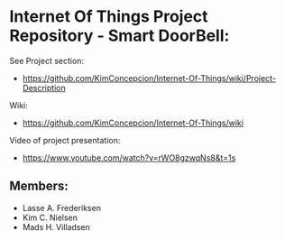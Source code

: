# Internet Of Things Project Repository - Smart DoorBell:
See Project section:
- https://github.com/KimConcepcion/Internet-Of-Things/wiki/Project-Description

Wiki:
- https://github.com/KimConcepcion/Internet-Of-Things/wiki

Video of project presentation:
- https://www.youtube.com/watch?v=rWO8gzwqNs8&t=1s

## Members:
- Lasse A. Frederiksen
- Kim C. Nielsen
- Mads H. Villadsen
